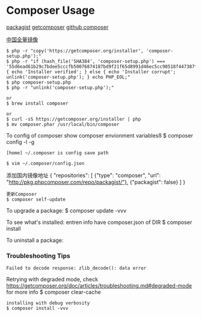 # Composer Usage

[packagist](https://packagist.org/)
[getcomposer](https://getcomposer.org/)
[github composer](https://github.com/composer/composer)

[中国全量镜像](http://pkg.phpcomposer.com/)
	
	$ php -r "copy('https://getcomposer.org/installer', 'composer-setup.php');"
	$ php -r "if (hash_file('SHA384', 'composer-setup.php') === '55d6ead61b29c7bdee5cccfb50076874187bd9f21f65d8991d46ec5cc90518f447387fb9f76ebae1fbbacf329e583e30') { echo 'Installer verified'; } else { echo 'Installer corrupt'; unlink('composer-setup.php'); } echo PHP_EOL;"
	$ php composer-setup.php
	$ php -r "unlink('composer-setup.php');"

	or
    $ brew install composer

    or
    $ curl -sS https://getcomposer.org/installer | php
	$ mv composer.phar /usr/local/bin/composer

To config of composer
	show composer envionment variablesß
	$ composer config -l -g

	[home] ~/.composer is config save path

	$ vim ~/.composer/config.json

添加国内镜像地址
	{
	    "repositories": [
	        {"type": "composer", "url": "http://pkg.phpcomposer.com/repo/packagist/"},
	        {"packagist": false}
	    ]
	}

	更新Composer
	$ composer self-update


To upgrade a package:
    $ composer update -vvv

To see what's installed:
	entren info have composer.json of DIR
    $ composer install

To uninstall a package:



### Troubleshooting Tips
    Failed to decode response: zlib_decode(): data error
Retrying with degraded mode, check https://getcomposer.org/doc/articles/troubleshooting.md#degraded-mode for more info
	$ composer clear-cache

	installing with debug verbosity 
	$ composer install -vvv

